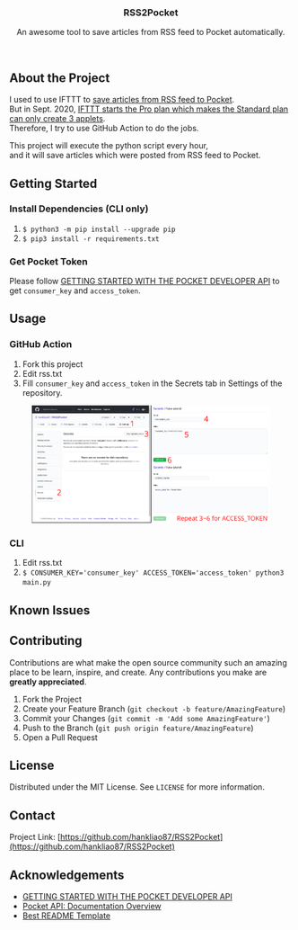 <p align="center">
<h3 align="center">RSS2Pocket</h3>

<p align="center">
An awesome tool to save articles from RSS feed to Pocket automatically.
</p>

<p align="center">
<a href="https://github.com/hankliao87/RSS2Pocket/actions?query=workflow%3Arun">
<img src="https://img.shields.io/github/workflow/status/hankliao87/RSS2Pocket/run.svg?style=flat-square&label=run" alt=""></a>
<a href="https://github.com/hankliao87/RSS2Pocket/graphs/contributors">
<img src="https://img.shields.io/github/contributors/hankliao87/RSS2Pocket.svg?style=flat-square" alt=""></a>
<a href="https://github.com/hankliao87/RSS2Pocket/network/members">
<img src="https://img.shields.io/github/forks/hankliao87/RSS2Pocket.svg?style=flat-square" alt=""></a>
<a href="https://github.com/hankliao87/RSS2Pocket/stargazers">
<img src="https://img.shields.io/github/stars/hankliao87/RSS2Pocket.svg?style=flat-square" alt=""></a>
<a href="https://github.com/hankliao87/RSS2Pocket/issues">
<img src="https://img.shields.io/github/issues/hankliao87/RSS2Pocket.svg?style=flat-square" alt=""></a>
<a href="https://github.com/hankliao87/RSS2Pocket/blob/master/LICENSE.txt">
<img src="https://img.shields.io/github/license/hankliao87/RSS2Pocket.svg?style=flat-square" alt=""></a>
</p>

</p>

## About the Project
I used to use IFTTT to [save articles from RSS feed to Pocket](https://ifttt.com/applets/gnf8UbSV).  
But in Sept. 2020, [IFTTT starts the Pro plan which makes the Standard plan can only create 3 applets](https://ifttt.com/plans).  
Therefore, I try to use GitHub Action to do the jobs.

This project will execute the python script every hour,  
and it will save articles which were posted from RSS feed to Pocket.

## Getting Started

### Install Dependencies (CLI only)
1. `$ python3 -m pip install --upgrade pip`
2. `$ pip3 install -r requirements.txt`

### Get Pocket Token
Please follow
[GETTING STARTED WITH THE POCKET DEVELOPER API](https://www.jamesfmackenzie.com/getting-started-with-the-pocket-developer-api/)
to get `consumer_key` and `access_token`.

## Usage

### GitHub Action
1. Fork this project
2. Edit rss.txt
3. Fill `consumer_key` and `access_token` in the Secrets tab in Settings of the repository.

<figure>

[![GitHub Action Step 3](img/GitHub_Action_Step3.png)](img/GitHub_Action_Step3.png)

</figure>

### CLI
1. Edit rss.txt
2. `$ CONSUMER_KEY='consumer_key' ACCESS_TOKEN='access_token' python3 main.py`


## Known Issues

## Contributing

Contributions are what make the open source community such an amazing place to be learn, inspire, and create. Any contributions you make are **greatly appreciated**.

1. Fork the Project
2. Create your Feature Branch (`git checkout -b feature/AmazingFeature`)
3. Commit your Changes (`git commit -m 'Add some AmazingFeature'`)
4. Push to the Branch (`git push origin feature/AmazingFeature`)
5. Open a Pull Request

## License

Distributed under the MIT License. See `LICENSE` for more information.

## Contact

Project Link: [https://github.com/hankliao87/RSS2Pocket](https://github.com/hankliao87/RSS2Pocket)

## Acknowledgements
- [GETTING STARTED WITH THE POCKET DEVELOPER API](https://www.jamesfmackenzie.com/getting-started-with-the-pocket-developer-api/)
- [Pocket API: Documentation Overview](https://getpocket.com/developer/docs/overview)
- [Best README Template](https://github.com/othneildrew/Best-README-Template)

